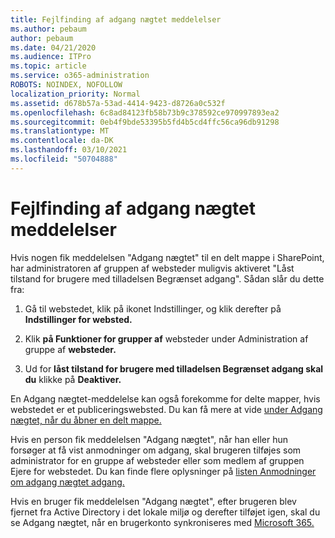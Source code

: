 ```yaml
---
title: Fejlfinding af adgang nægtet meddelelser
ms.author: pebaum
author: pebaum
ms.date: 04/21/2020
ms.audience: ITPro
ms.topic: article
ms.service: o365-administration
ROBOTS: NOINDEX, NOFOLLOW
localization_priority: Normal
ms.assetid: d678b57a-53ad-4414-9423-d8726a0c532f
ms.openlocfilehash: 6c8ad84123fb58b73b9c378592ce970997893ea2
ms.sourcegitcommit: 0eb4f9bde53395b5fd4b5cd4ffc56ca96db91298
ms.translationtype: MT
ms.contentlocale: da-DK
ms.lasthandoff: 03/10/2021
ms.locfileid: "50704888"
---
```

# <a name="troubleshoot-access-denied-messages"></a>Fejlfinding af adgang nægtet meddelelser

Hvis nogen fik meddelelsen "Adgang nægtet" til en delt mappe i SharePoint, har administratoren af gruppen af websteder muligvis aktiveret "Låst tilstand for brugere med tilladelsen Begrænset adgang". Sådan slår du dette fra: 
  
1. Gå til webstedet, klik på ikonet Indstillinger, og klik derefter på **Indstillinger for websted.**
    
2. Klik **på Funktioner for grupper af** websteder under Administration af gruppe af **websteder.**
    
3. Ud for **låst tilstand for brugere med tilladelsen Begrænset adgang skal du** klikke på **Deaktiver.**
    
En Adgang nægtet-meddelelse kan også forekomme for delte mapper, hvis webstedet er et publiceringswebsted. Du kan få mere at vide [under Adgang nægtet, når du åbner en delt mappe.](https://answers.microsoft.com/windows/forum/windows_7-files/access-denied-to-share-folder/79fae49d-cddf-4845-8ac8-c141884d85fb)
  
Hvis en person fik meddelelsen "Adgang nægtet", når han eller hun forsøger at få vist anmodninger om adgang, skal brugeren tilføjes som administrator for en gruppe af websteder eller som medlem af gruppen Ejere for webstedet. Du kan finde flere oplysninger på [listen Anmodninger om adgang nægtet adgang.](https://go.microsoft.com/fwlink/?linkid=2004220)
  
Hvis en bruger fik meddelelsen "Adgang nægtet", efter brugeren blev fjernet fra Active Directory i det lokale miljø og derefter tilføjet igen, skal du se Adgang nægtet, når en brugerkonto synkroniseres med [Microsoft 365.](https://go.microsoft.com/fwlink/?linkid=2004318)
  


